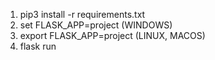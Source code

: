 1. pip3 install -r requirements.txt
2. set FLASK_APP=project (WINDOWS)
3. export FLASK_APP=project (LINUX, MACOS)
3. flask run